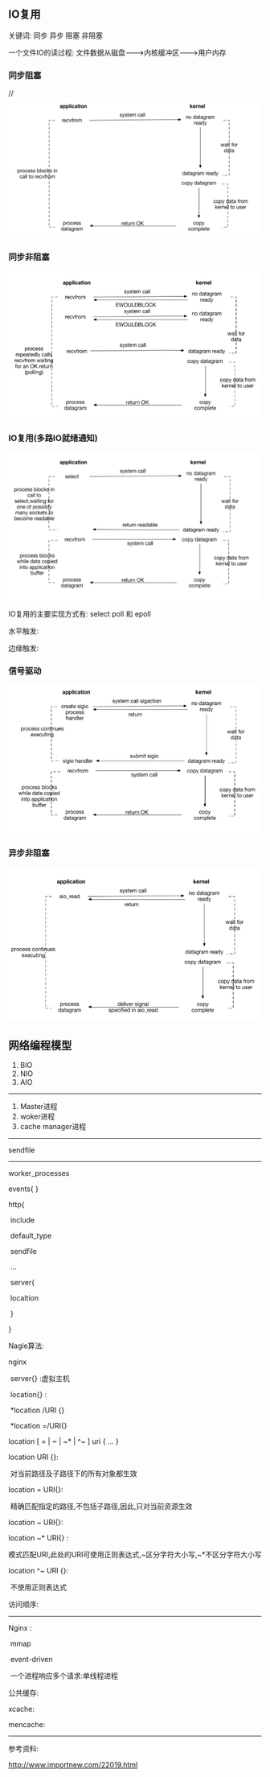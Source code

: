 ## IO复用

关键词: 同步 异步 阻塞 非阻塞

一个文件IO的读过程: 文件数据从磁盘--->内核缓冲区--->用户内存

### 同步阻塞

//![20180328221507](image/20180328221507.png)



### 同步非阻塞

![20180328225314](image/20180328225314.png)

### IO复用(多路IO就绪通知)

![20180328225845](image/20180328225845.png)

IO复用的主要实现方式有: select poll 和 epoll

水平触发:

边缘触发:

### 信号驱动

![20180328230645](image/20180328230645.png)

### 异步非阻塞

![20180328230811](image/20180328230811.png)



## 网络编程模型



1. BIO
2. NIO
3. AIO



----

1. Master进程
2. woker进程
3. cache manager进程

---

sendfile



---



worker_processes

events{  }

http{  

​	include 

​	default_type

​	sendfile

​	...

​	server{ 

​		localtion

​	}

}

Nagle算法:



nginx

​	server{} :虚拟主机

​	location{} :

​	*location /URI {}

​	*location =/URI{}



location [ = | ~ | ~* | ^~ ] uri { ... }

location  URI {}:

​	对当前路径及子路径下的所有对象都生效

location  = URI{}:

​	精确匹配指定的路径,不包括子路径,因此,只对当前资源生效

location ~ URI{}:

location ~* URI{} :

​	模式匹配URI,此处的URI可使用正则表达式,~区分字符大小写,~*不区分字符大小写

location ^~ URI {}:

​	不使用正则表达式



访问顺序:



---

Nginx :

​	mmap

​	event-driven

​		一个进程响应多个请求:单线程进程

公共缓存:

xcache:

mencache:



































































































































---

参考资料:

http://www.importnew.com/22019.html
